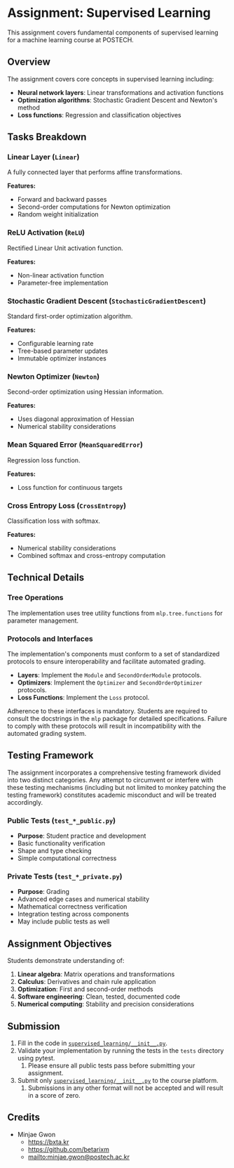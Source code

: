 # Assignment: Supervised Learning

This assignment covers fundamental components of supervised learning for a machine learning course at POSTECH.

## Overview

The assignment covers core concepts in supervised learning including:

- **Neural network layers**: Linear transformations and activation functions
- **Optimization algorithms**: Stochastic Gradient Descent and Newton's method
- **Loss functions**: Regression and classification objectives

## Tasks Breakdown

### Linear Layer (`Linear`)

A fully connected layer that performs affine transformations.

**Features:**

- Forward and backward passes
- Second-order computations for Newton optimization
- Random weight initialization

### ReLU Activation (`ReLU`)

Rectified Linear Unit activation function.

**Features:**

- Non-linear activation function
- Parameter-free implementation

### Stochastic Gradient Descent (`StochasticGradientDescent`)

Standard first-order optimization algorithm.

**Features:**

- Configurable learning rate
- Tree-based parameter updates
- Immutable optimizer instances

### Newton Optimizer (`Newton`)

Second-order optimization using Hessian information.

**Features:**

- Uses diagonal approximation of Hessian
- Numerical stability considerations

### Mean Squared Error (`MeanSquaredError`)

Regression loss function.

**Features:**

- Loss function for continuous targets

### Cross Entropy Loss (`CrossEntropy`)

Classification loss with softmax.

**Features:**

- Numerical stability considerations
- Combined softmax and cross-entropy computation

## Technical Details

### Tree Operations

The implementation uses tree utility functions from `mlp.tree.functions` for parameter management.

### Protocols and Interfaces

The implementation's components must conform to a set of standardized protocols to ensure interoperability and facilitate automated grading.

- **Layers**: Implement the `Module` and `SecondOrderModule` protocols.
- **Optimizers**: Implement the `Optimizer` and `SecondOrderOptimizer` protocols.
- **Loss Functions**: Implement the `Loss` protocol.

Adherence to these interfaces is mandatory. Students are required to consult the docstrings in the `mlp` package for detailed specifications. Failure to comply with these protocols will result in incompatibility with the automated grading system.

## Testing Framework

The assignment incorporates a comprehensive testing framework divided into two distinct categories. Any attempt to circumvent or interfere with these testing mechanisms (including but not limited to monkey patching the testing framework) constitutes academic misconduct and will be treated accordingly.

### Public Tests (`test_*_public.py`)

- **Purpose**: Student practice and development
- Basic functionality verification
- Shape and type checking
- Simple computational correctness

### Private Tests (`test_*_private.py`)

- **Purpose**: Grading
- Advanced edge cases and numerical stability
- Mathematical correctness verification
- Integration testing across components
- May include public tests as well

## Assignment Objectives

Students demonstrate understanding of:

1. **Linear algebra**: Matrix operations and transformations
2. **Calculus**: Derivatives and chain rule application  
3. **Optimization**: First and second-order methods
4. **Software engineering**: Clean, tested, documented code
5. **Numerical computing**: Stability and precision considerations

## Submission

1. Fill in the code in [`supervised_learning/__init__.py`](supervised_learning/__init__.py).
2. Validate your implementation by running the tests in the `tests` directory using pytest.
    1. Please ensure all public tests pass before submitting your assignment.
3. Submit only [`supervised_learning/__init__.py`](__init__.py) to the course platform.
    1. Submissions in any other format will not be accepted and will result in a score of zero.

## Credits

- Minjae Gwon
  - <https://bxta.kr>
  - <https://github.com/betarixm>
  - <mailto:minjae.gwon@postech.ac.kr>
